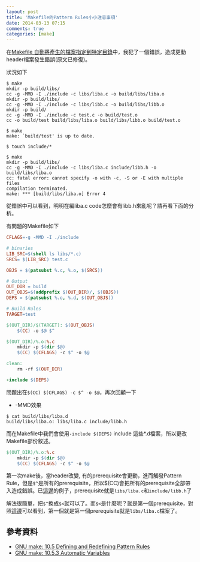 ```yaml
---
layout: post
title: 'Makefile的Pattern Rules小小注意事項'
date: 2014-03-13 07:15
comments: true
categories: [make]
---
```

在[Makefile 自動將產生的檔案指定到特定目錄](http://wen00072-blog.logdown.com/posts/184830-makefile-automatically-assign-a-file-to-a-specific-directory)中，我犯了一個錯誤，造成更動header檔案發生錯誤(原文已修復)。

狀況如下

```text Error log
$ make
mkdir -p build/libs/
cc -g -MMD -I ./include -c libs/liba.c -o build/libs/liba.o
mkdir -p build/libs/
cc -g -MMD -I ./include -c libs/libb.c -o build/libs/libb.o
mkdir -p build/
cc -g -MMD -I ./include -c test.c -o build/test.o
cc -o build/test build/libs/liba.o build/libs/libb.o build/test.o

$ make
make: `build/test' is up to date.

$ touch include/*

$ make
mkdir -p build/libs/
cc -g -MMD -I ./include -c libs/liba.c include/libb.h -o build/libs/liba.o
cc: fatal error: cannot specify -o with -c, -S or -E with multiple files
compilation terminated.
make: *** [build/libs/liba.o] Error 4
```

從錯誤中可以看到，明明在編liba.c code怎麼會有libb.h來亂呢？請再看下面的分析。

有問題的Makefile如下

```makefile 有問題的Makefile
CFLAGS=-g -MMD -I ./include

# binaries
LIB_SRC=$(shell ls libs/*.c)
SRCS= $(LIB_SRC) test.c

OBJS = $(patsubst %.c, %.o, $(SRCS))

# Output
OUT_DIR = build
OUT_OBJS=$(addprefix $(OUT_DIR)/, $(OBJS))
DEPS = $(patsubst %.o, %.d, $(OUT_OBJS))

# Build Rules
TARGET=test

$(OUT_DIR)/$(TARGET): $(OUT_OBJS)
	$(CC) -o $@ $^

$(OUT_DIR)/%.o:%.c
	mkdir -p $(dir $@)
	$(CC) $(CFLAGS) -c $^ -o $@

clean:
	rm -rf $(OUT_DIR)

-include $(DEPS)

```

問題出在`$(CC) $(CFLAGS) -c $^ -o $@`，再次回顧一下
<a name="dep"></a>

* -MMD效果
```
$ cat build/libs/liba.d 
build/libs/liba.o: libs/liba.c include/libb.h
```

而在Makefile中我們會使用`-include $(DEPS)` include 這些*.d檔案，所以更改Makefile部份敘述。
```makefile
$(OUT_DIR)/%.o:%.c
	mkdir -p $(dir $@)
	$(CC) $(CFLAGS) -c $^ -o $@
```

第一次make後，當header改變, 有的prerequisite會更動，進而觸發Pattern Rule，但是`$^`是所有的prerequisite，所以$(CC)會把所有的prerequisite全部帶入造成錯誤。已[這邊](#dep)的例子，prerequisite就是`libs/liba.c`和`include/libb.h`了

解法很簡單，把`$^`換成`$<`就可以了。而`$<`是什麼呢？就是第一個prerequisite，對照[這邊](#dep)可以看到，第一個就是第一個prerequisite就是`libs/liba.c`檔案了。

## 參考資料

* [GNU make: 10.5 Defining and Redefining Pattern Rules](http://www.gnu.org/software/make/manual/make.html#Pattern-Rules)
* [GNU make: 10.5.3 Automatic Variables](http://www.gnu.org/software/make/manual/make.html#Automatic-Variables)
